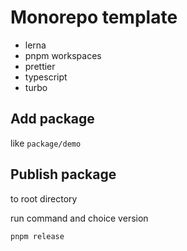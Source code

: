# Monorepo template

- lerna
- pnpm workspaces
- prettier
- typescript
- turbo

## Add package

like `package/demo`

## Publish package

to root directory

run command and choice version

```bash
pnpm release
```
